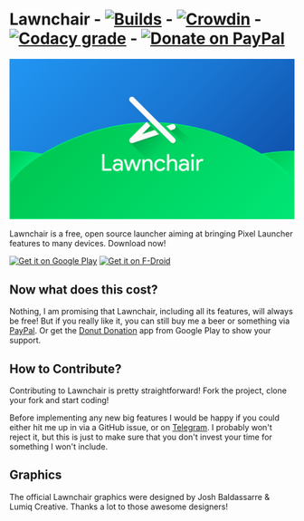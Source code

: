 # Lawnchair - [![Builds](https://build.codebucket.de/api/badges/LawnchairLauncher/Lawnchair/status.svg)](https://build.codebucket.de/LawnchairLauncher/Lawnchair) - [![Crowdin](https://d322cqt584bo4o.cloudfront.net/lawnchairandroid/localized.svg)](http://translate.lawnchair.info) - [![Codacy grade](https://img.shields.io/codacy/grade/e2727925367548d7bbef71d54209d35b.svg)](https://www.codacy.com/app/deletescape/Lawnchair/dashboard) - [![Donate on PayPal](https://img.shields.io/badge/PayPal-Donate%20Now-brightgreen.svg)](https://paypal.me/deletescape)

![Lawnchair](banner.png)

Lawnchair is a free, open source launcher aiming at bringing Pixel Launcher features to many devices. 
Download now!

<a href="https://play.google.com/store/apps/details?id=sos.aperture.despacito.plah">
<img src="https://play.google.com/intl/en_us/badges/images/generic/en_badge_web_generic.png" height="70" alt="Get it on Google Play"/></a>
<a href="https://f-droid.org/packages/sos.aperture.despacito.plah/" target="_blank">
<img src="https://f-droid.org/badge/get-it-on.png" alt="Get it on F-Droid" height="70"/></a>

## Now what does this cost?

Nothing, I am promising that Lawnchair, including all its features, will always be free! But if you really like it, you can still buy me a beer or something via [PayPal](https://www.paypal.me/deletescape). Or get the [Donut Donation](https://play.google.com/store/apps/details?id=ch.deletescape.donut) app from Google Play to show your support.

## How to Contribute?

Contributing to Lawnchair is pretty straightforward! Fork the project, clone your fork and start coding!

Before implementing any new big features I would be happy if you could either hit me up in via a GitHub issue, or on [Telegram](https://t.me/deletescape). I probably won't reject it, but this is just to make sure that you don't invest your time for something I won't include.

## Graphics

The official Lawnchair graphics were designed by Josh Baldassarre & Lumiq Creative. Thanks a lot to those awesome designers!
